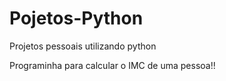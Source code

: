 # Pojetos-Python
Projetos pessoais utilizando python

Programinha para calcular o IMC de uma pessoa!!
